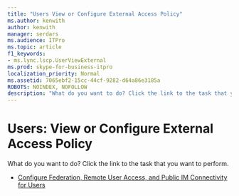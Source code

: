 ```yaml
---
title: "Users View or Configure External Access Policy"
ms.author: kenwith
author: kenwith
manager: serdars
ms.audience: ITPro
ms.topic: article
f1_keywords:
- ms.lync.lscp.UserViewExternal
ms.prod: skype-for-business-itpro
localization_priority: Normal
ms.assetid: 7065ebf2-15cc-44cf-9282-d64a86e3185a
ROBOTS: NOINDEX, NOFOLLOW
description: "What do you want to do? Click the link to the task that you want to perform."
---
```


# Users: View or Configure External Access Policy

What do you want to do? Click the link to the task that you want to perform.

- [Configure Federation, Remote User Access, and Public IM Connectivity for Users](https://technet.microsoft.com/library/736fcaad-9f95-4896-b767-e199d86a00a4.aspx)



